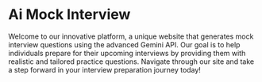 # Ai Mock Interview

Welcome to our innovative platform, a unique website that generates mock interview questions using the advanced Gemini API. Our goal is to help individuals prepare for their upcoming interviews by providing them with realistic and tailored practice questions. Navigate through our site and take a step forward in your interview preparation journey today!
